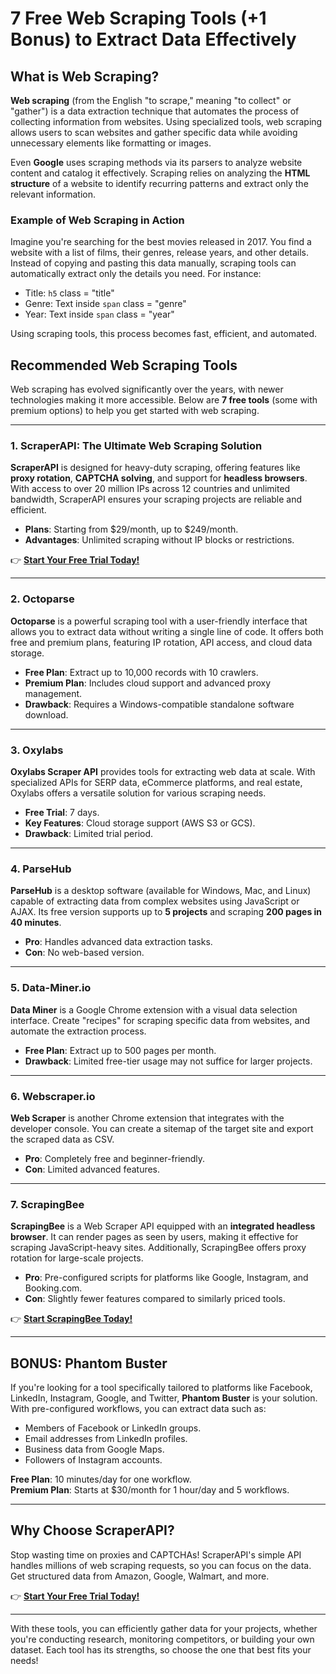 # 7 Free Web Scraping Tools (+1 Bonus) to Extract Data Effectively

## What is Web Scraping?

**Web scraping** (from the English "to scrape," meaning "to collect" or "gather") is a data extraction technique that automates the process of collecting information from websites. Using specialized tools, web scraping allows users to scan websites and gather specific data while avoiding unnecessary elements like formatting or images.

Even **Google** uses scraping methods via its parsers to analyze website content and catalog it effectively. Scraping relies on analyzing the **HTML structure** of a website to identify recurring patterns and extract only the relevant information.

### Example of Web Scraping in Action

Imagine you're searching for the best movies released in 2017. You find a website with a list of films, their genres, release years, and other details. Instead of copying and pasting this data manually, scraping tools can automatically extract only the details you need. For instance:

- Title: `h5` class = "title"
- Genre: Text inside `span` class = "genre"
- Year: Text inside `span` class = "year"

Using scraping tools, this process becomes fast, efficient, and automated.

## Recommended Web Scraping Tools

Web scraping has evolved significantly over the years, with newer technologies making it more accessible. Below are **7 free tools** (some with premium options) to help you get started with web scraping.

---

### 1. ScraperAPI: The Ultimate Web Scraping Solution

**ScraperAPI** is designed for heavy-duty scraping, offering features like **proxy rotation**, **CAPTCHA solving**, and support for **headless browsers**. With access to over 20 million IPs across 12 countries and unlimited bandwidth, ScraperAPI ensures your scraping projects are reliable and efficient.

- **Plans**: Starting from $29/month, up to $249/month.
- **Advantages**: Unlimited scraping without IP blocks or restrictions.

👉 **[Start Your Free Trial Today!](https://bit.ly/Scraperapi)**

---

### 2. Octoparse

**Octoparse** is a powerful scraping tool with a user-friendly interface that allows you to extract data without writing a single line of code. It offers both free and premium plans, featuring IP rotation, API access, and cloud data storage.

- **Free Plan**: Extract up to 10,000 records with 10 crawlers.
- **Premium Plan**: Includes cloud support and advanced proxy management.
- **Drawback**: Requires a Windows-compatible standalone software download.

---

### 3. Oxylabs

**Oxylabs Scraper API** provides tools for extracting web data at scale. With specialized APIs for SERP data, eCommerce platforms, and real estate, Oxylabs offers a versatile solution for various scraping needs.

- **Free Trial**: 7 days.
- **Key Features**: Cloud storage support (AWS S3 or GCS).
- **Drawback**: Limited trial period.

---

### 4. ParseHub

**ParseHub** is a desktop software (available for Windows, Mac, and Linux) capable of extracting data from complex websites using JavaScript or AJAX. Its free version supports up to **5 projects** and scraping **200 pages in 40 minutes**.

- **Pro**: Handles advanced data extraction tasks.
- **Con**: No web-based version.

---

### 5. Data-Miner.io

**Data Miner** is a Google Chrome extension with a visual data selection interface. Create "recipes" for scraping specific data from websites, and automate the extraction process.

- **Free Plan**: Extract up to 500 pages per month.
- **Drawback**: Limited free-tier usage may not suffice for larger projects.

---

### 6. Webscraper.io

**Web Scraper** is another Chrome extension that integrates with the developer console. You can create a sitemap of the target site and export the scraped data as CSV.

- **Pro**: Completely free and beginner-friendly.
- **Con**: Limited advanced features.

---

### 7. ScrapingBee

**ScrapingBee** is a Web Scraper API equipped with an **integrated headless browser**. It can render pages as seen by users, making it effective for scraping JavaScript-heavy sites. Additionally, ScrapingBee offers proxy rotation for large-scale projects.

- **Pro**: Pre-configured scripts for platforms like Google, Instagram, and Booking.com.
- **Con**: Slightly fewer features compared to similarly priced tools.

👉 **[Start ScrapingBee Today!](https://bit.ly/Scraperapi)**

---

## BONUS: Phantom Buster

If you're looking for a tool specifically tailored to platforms like Facebook, LinkedIn, Instagram, Google, and Twitter, **Phantom Buster** is your solution. With pre-configured workflows, you can extract data such as:

- Members of Facebook or LinkedIn groups.
- Email addresses from LinkedIn profiles.
- Business data from Google Maps.
- Followers of Instagram accounts.

**Free Plan**: 10 minutes/day for one workflow.  
**Premium Plan**: Starts at $30/month for 1 hour/day and 5 workflows.

---

## Why Choose ScraperAPI?

Stop wasting time on proxies and CAPTCHAs! ScraperAPI's simple API handles millions of web scraping requests, so you can focus on the data. Get structured data from Amazon, Google, Walmart, and more.  

👉 **[Start Your Free Trial Today!](https://bit.ly/Scraperapi)**

---

With these tools, you can efficiently gather data for your projects, whether you're conducting research, monitoring competitors, or building your own dataset. Each tool has its strengths, so choose the one that best fits your needs!
